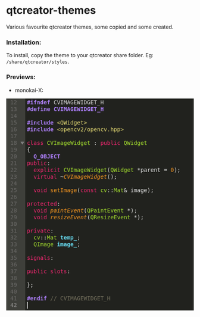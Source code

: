 qtcreator-themes
================

Various favourite qtcreator themes, some copied and some created.

### Installation:

To install, copy the theme to your qtcreator share folder. Eg: `/share/qtcreator/styles`.


### Previews:

* monokai-X:

![Monokai-X](/monokai-x-preview.png?raw=true)
